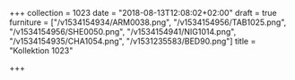 +++
collection = 1023
date = "2018-08-13T12:08:02+02:00"
draft = true
furniture = ["/v1534154934/ARM0038.png", "/v1534154956/TAB1025.png", "/v1534154956/SHE0050.png", "/v1534154941/NIG1014.png", "/v1534154935/CHA1054.png", "/v1531235583/BED90.png"]
title = "Kollektion 1023"

+++
